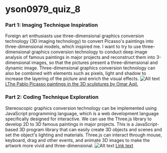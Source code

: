 # yson0979_quiz_8
### Part 1: Imaging Technique Inspiration
Foreign art enthusiasts use three-dimensional graphics conversion technology (3D imaging technology) to convert Picasso's paintings into three-dimensional models, which inspired me. I want to try to use three-dimensional graphics conversion technology to conduct deep image analysis of famous paintings in major projects and reconstruct them into 3-dimensional images, so that the pictures present a three-dimensional and dynamic image. Three-dimensional graphics conversion technology can also be combined with elements such as pixels, light and shadow to increase the layering of the picture and enrich the visual effects.
![Alt text](http://www.collater.al/wp-content/uploads/2017/04/I-dipinti-di-Pablo-Picasso-in-3D-dell%E2%80%99artista-Omar-Aquil-Collater.al-3.jpeg)
[LThe Pablo Picasso paintings in the 3D sculptures by Omar Aqil.](https://www.collater.al/en/pablo-picasso-3d-sculptures-omar-aqil/)
### Part 2: Coding Technique Exploration
Stereoscopic graphics conversion technology can be implemented using JavaScript programming language, which is a web development language specifically designed for interactive. We can use the Three.js library to develop 2D to 3D famous paintings in major projects. This is a JavaScript-based 3D program library that can easily create 3D objects and scenes and set the object's lighting and materials. Three.js can interact through mouse, keyboard, drag and other events, and animate 3D images to make the artwork more vivid and three-dimensional.
![Alt text]( https://threejs.org/examples/#webgl_animation_keyframes)
[Link text](https://github.com/mrdoob/three.js)